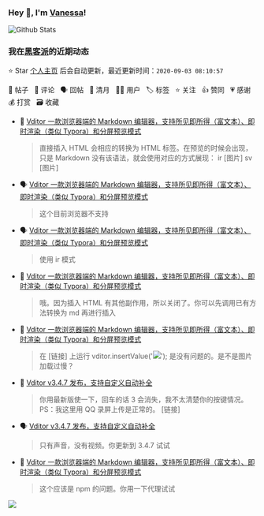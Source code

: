 ### Hey 👋, I'm [Vanessa](http://vanessa.b3log.org/)!

![Github Stats](https://github-readme-stats.vercel.app/api?username=Vanessa219&show_icons=true)

<!--events start -->

### 我在[黑客派](https://hacpai.com)的近期动态

⭐️ Star [个人主页](https://github.com/Vanessa219/Vanessa219) 后会自动更新，最近更新时间：`2020-09-03 08:10:57`

📝 帖子 &nbsp; 💬 评论 &nbsp; 🗣 回帖 &nbsp; 🌙 清月 &nbsp; 👨‍💻 用户 &nbsp; 🏷️ 标签 &nbsp; ⭐️ 关注 &nbsp; 👍 赞同 &nbsp; 💗 感谢 &nbsp; 💰 打赏 &nbsp; 🗃 收藏

* 💬 [Vditor 一款浏览器端的 Markdown 编辑器，支持所见即所得（富文本）、即时渲染（类似 Typora）和分屏预览模式](https://hacpai.com/article/1549638745630/comment/1599049559350#comments)

  > 直接插入 HTML 会相应的转换为 HTML 标签。在预览的时候会出现，只是 Markdown 没有该语法，就会使用对应的方式展现： ir [图片] sv [图片]
* 🗣 [Vditor 一款浏览器端的 Markdown 编辑器，支持所见即所得（富文本）、即时渲染（类似 Typora）和分屏预览模式](https://hacpai.com/article/1549638745630/comment/1599038435334#comments)

  > 这个目前浏览器不支持
* 🗣 [Vditor 一款浏览器端的 Markdown 编辑器，支持所见即所得（富文本）、即时渲染（类似 Typora）和分屏预览模式](https://hacpai.com/article/1549638745630/comment/1599034448522#comments)

  > 使用 ir 模式
* 💬 [Vditor 一款浏览器端的 Markdown 编辑器，支持所见即所得（富文本）、即时渲染（类似 Typora）和分屏预览模式](https://hacpai.com/article/1549638745630/comment/1599020597951#comments)

  > 哦。因为插入 HTML 有其他副作用，所以关闭了。你可以先调用已有方法转换为 md 再进行插入
* 💬 [Vditor 一款浏览器端的 Markdown 编辑器，支持所见即所得（富文本）、即时渲染（类似 Typora）和分屏预览模式](https://hacpai.com/article/1549638745630/comment/1598979629332#comments)

  > 在 [链接] 上运行 vditor.insertValue('![](https://avatars0.githubusercontent.com/u/970828?s=60&amp;v=4)'); 是没有问题的。是不是图片加载过慢？
* 💬 [Vditor v3.4.7 发布，支持自定义自动补全](https://hacpai.com/article/1598366555458/comment/1598845849967#comments)

  > 你用最新版使一下，回车的话 3 会消失，我不太清楚你的按键情况。 PS：我这里用 QQ 录屏上传是正常的。 [链接]
* 🗣 [Vditor v3.4.7 发布，支持自定义自动补全](https://hacpai.com/article/1598366555458/comment/1598763261823#comments)

  > 只有声音，没有视频。你更新到 3.4.7 试试
* 💬 [Vditor 一款浏览器端的 Markdown 编辑器，支持所见即所得（富文本）、即时渲染（类似 Typora）和分屏预览模式](https://hacpai.com/article/1549638745630/comment/1598779495104#comments)

  > 这个应该是 npm 的问题。你用一下代理试试


<!--events end -->

<a title="Hits" target="_blank" href="https://github.com/Vanessa219/Vanessa219"><img src="https://hits.b3log.org/Vanessa219/Vanessa219.svg"></a>
